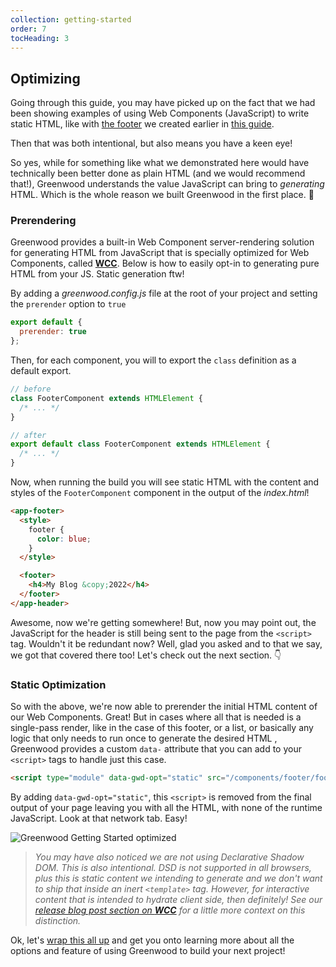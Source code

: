 ```yaml
---
collection: getting-started
order: 7
tocHeading: 3
---
```


## Optimizing

Going through this guide, you may have picked up on the fact that we had been showing examples of using Web Components (JavaScript) to write static HTML, like with [the footer](https://github.com/ProjectEvergreen/greenwood-getting-started/blob/master/src/components/footer/footer.js) we created earlier in [this guide](/getting-started/branding/#templating).

Then that was both intentional, but also means you have a keen eye!

So yes, while for something like what we demonstrated here would have technically been better done as plain HTML (and we would recommend that!), Greenwood understands the value JavaScript can bring to _generating_ HTML.  Which is the whole reason we built Greenwood in the first place. 💚

### Prerendering

Greenwood provides a built-in Web Component server-rendering solution for generating HTML from JavaScript that is specially optimized for Web Components, called [**WCC**](https://github.com/ProjectEvergreen/wcc).  Below is how to easily opt-in to generating pure HTML from your JS.  Static generation ftw!  

By adding a _greenwood.config.js_ file at the root of your project and setting the `prerender` option to `true`
```js
export default {
  prerender: true
};
```

Then, for each component, you will to export the `class` definition as a default export.
<!-- eslint-disable no-unused-vars -->
```js
// before
class FooterComponent extends HTMLElement {
  /* ... */
}
```

```js
// after
export default class FooterComponent extends HTMLElement {
  /* ... */
}
```

Now, when running the build you will see static HTML with the content and styles of the `FooterComponent` component in the output of the _index.html_!
```html
<app-footer>
  <style>
    footer {
      color: blue;
    }
  </style>

  <footer>
    <h4>My Blog &copy;2022</h4>
  </footer>
</app-header>
```

Awesome, now we're getting somewhere!  But, now you may point out, the JavaScript for the header is still being sent to the page from the `<script>` tag.  Wouldn't it be redundant now?  Well, glad you asked and to that we say, we got that covered there too!  Let's check out the next section. 👇

### Static Optimization

So with the above, we're now able to prerender the initial HTML content of our Web Components.  Great!  But in cases where all that is needed is a single-pass render, like in the case of this footer, or a list, or basically any logic that only needs to run once to generate the desired HTML , Greenwood provides a custom `data-` attribute that you can add to your `<script>` tags to handle just this case.
```html
<script type="module" data-gwd-opt="static" src="/components/footer/footer.js"></script>
```

By adding `data-gwd-opt="static"`, this `<script>` is removed from the final output of your page leaving you with all the HTML, with none of the runtime JavaScript.  Look at that network tab.  Easy!

![Greenwood Getting Started optimized](/assets/greenwood-getting-started-repo-optimized.webp)

> _You may have also noticed we are not using Declarative Shadow DOM.  This is also intentional.  DSD is not supported in all browsers, plus this is static content we intending to generate and we don't want to ship that inside an inert `<template>` tag.  However, for interactive content that is intended to hydrate client side, then definitely!  See our [release blog post section on **WCC**](/blog/release/v0-26-0#wcc) for a little more context on this distinction._

Ok, let's [wrap this all up](/getting-started/next-steps/) and get you onto learning more about all the options and feature of using Greenwood to build your next project!